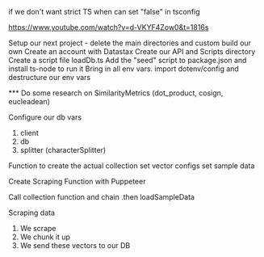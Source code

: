 if we don't want strict TS when can set "false" in tsconfig

https://www.youtube.com/watch?v=d-VKYF4Zow0&t=1816s

Setup our next project - delete the main directories and custom build our own
Create an account with Datastax
Create our API and Scripts directory
Create a script file loadDb.ts
Add the "seed" script to package.json and install ts-node to run it
Bring in all env vars. import dotenv/config and destructure our env vars

\*\*\* Do some research on SimilarityMetrics (dot_product, cosign, eucleadean)

Configure our db vars

1. client
2. db
3. splitter (characterSplitter)

Function to create the actual collection
set vector configs
set sample data

Create Scraping Function with Puppeteer

Call collection function and chain .then loadSampleData

Scraping data

1. We scrape
2. We chunk it up
3. We send these vectors to our DB
